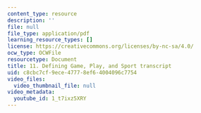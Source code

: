 ```yaml
---
content_type: resource
description: ''
file: null
file_type: application/pdf
learning_resource_types: []
license: https://creativecommons.org/licenses/by-nc-sa/4.0/
ocw_type: OCWFile
resourcetype: Document
title: 11. Defining Game, Play, and Sport transcript
uid: c8cbc7cf-9ece-4777-8ef6-4004096c7754
video_files:
  video_thumbnail_file: null
video_metadata:
  youtube_id: 1_t7ixz5XRY
---
```

